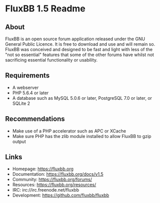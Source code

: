 # FluxBB 1.5 Readme

## About

FluxBB is an open source forum application released under the GNU General Public
Licence. It is free to download and use and will remain so. FluxBB was conceived and
designed to be fast and light with less of the "not so essential" features that some
of the other forums have whilst not sacrificing essential functionality or usability.

## Requirements

* A webserver
* PHP 5.6.4 or later
* A database such as MySQL 5.0.6 or later, PostgreSQL 7.0 or later, or SQLite 2

## Recommendations

* Make use of a PHP accelerator such as APC or XCache
* Make sure PHP has the zlib module installed to allow FluxBB to gzip output

## Links

* Homepage: https://fluxbb.org
* Documentation: https://fluxbb.org/docs/v1.5
* Community: https://fluxbb.org/forums/
* Resources: https://fluxbb.org/resources/
* IRC: irc://irc.freenode.net/fluxbb
* Development: https://github.com/fluxbb/fluxbb
